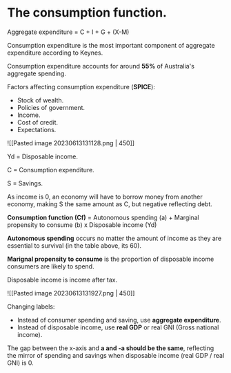 # The consumption function.
Aggregate expenditure = C + I + G + (X-M)

Consumption expenditure is the most important component of aggregate expenditure according to Keynes.

Consumption expenditure accounts for around **55%** of Australia's aggregate spending.

Factors affecting consumption expenditure (**SPICE**):
- Stock of wealth.
- Policies of government.
- Income.
- Cost of credit.
- Expectations.

![[Pasted image 20230613131128.png | 450]]

Yd = Disposable income.

C = Consumption expenditure.

S = Savings.

As income is 0, an economy will have to borrow money from another economy, making S the same amount as C, but negative reflecting debt.

**Consumption function (Cf)** = Autonomous spending (a) + Marginal propensity to consume (b) x Disposable income (Yd) 

**Autonomous spending** occurs no matter the amount of income as they are essential to survival (in the table above, its 60).

**Marignal propensity to consume** is the proportion of disposable income consumers are likely to spend.

Disposable income is income after tax.

![[Pasted image 20230613131927.png | 450]]

Changing labels:
- Instead of consumer spending and saving, use **aggregate expenditure**.
- Instead of disposable income, use **real GDP** or real GNI (Gross national income).

The gap between the x-axis and **a and -a should be the same**, reflecting the mirror of spending and savings when disposable income (real GDP / real GNI) is 0.


